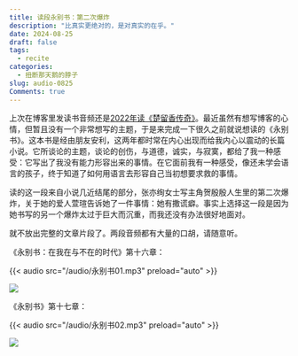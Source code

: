```yaml
---
title: 读段永别书：第二次爆炸
description: "比真实更绝对的，是对真实的在乎。"
date: 2024-08-25
draft: false
tags: 
  - recite
categories:
  - 扭断那天鹅的脖子
slug: audio-0825
Comments: true
---
```


上次在博客里发读书音频还是[2022年读《楚留香传奇》](/posts/audio-1122/)。最近虽然有想写博客的心情，但暂且没有一个非常想写的主题，于是来完成一下很久之前就说想读的《永别书》。这本书是经由朋友安利，这两年都时常在内心出现而给我内心以震动的长篇小说。它所谈论的主题，谈论的创伤，与道德，诚实，与寂寞，都给了我一种感受：它写出了我没有能力形容出来的事情。在它面前我有一种感受，像还未学会语言的孩子，终于知道了如何用语言去形容自己当初想要求救的事情。

读的这一段来自小说几近结尾的部分，张亦绚女士写主角贺殷殷人生里的第二次爆炸，关于她的爱人萱瑄告诉她了一件事情：她有撒谎癖。事实上选择这一段是因为她书写的另一个爆炸太过于巨大而沉重，而我还没有办法很好地面对。

就不放出完整的文章片段了。两段音频都有大量的口胡，请随意听。

《永别书：在我在与不在的时代》第十六章：

{{< audio src="/audio/永别书01.mp3" preload="auto" >}}

![](/audio/01.png)

《永别书》第十七章：

{{< audio src="/audio/永别书02.mp3" preload="auto" >}}

![](/audio/02.png)